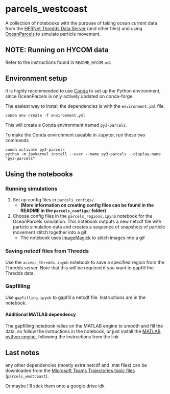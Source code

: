 # parcels_westcoast

A collection of notebooks with the purpose of taking ocean current data from the
[HFRNet Thredds Data Server](https://hfrnet-tds.ucsd.edu/) (and other files) and using
[OceanParcels](https://oceanparcels.org/) to simulate particle movement.

## NOTE: Running on HYCOM data

Refer to the instructions found in `README_HYCOM.md`.

## Environment setup

It is highly recommended to use [Conda](https://conda.io/projects/conda/en/latest/user-guide/install/index.html)
to set up the Python environment, since OceanParcels is only actively updated on conda-forge.

The easiest way to install the dependencies is with the `environment.yml` file.
```shell
conda env create -f environment.yml
```
This will create a Conda environment named `py3-parcels`.

To make the Conda environment useable in Jupyter, run these two commands
```shell
conda activate py3-parcels
python -m ipykernel install --user --name py3-parcels --display-name "py3-parcels"
```

## Using the notebooks

### Running simulations

1. Set up config files in `parcels_configs/`.
	- **(More information on creating config files can be
	found in the README in the `parcels_configs/` folder)**
2. Choose config files in the `parcels_regions.ipynb` notebook for the OceanParcels simulation. This
notebook outputs a new netcdf file with particle simulation data and creates a sequence of snapshots
of particle movement stitch together into a gif.
	- The notebook uses [ImageMagick](https://imagemagick.org/index.php) to stitch images into a gif

### Saving netcdf files from Thredds

Use the `access_thredds.ipynb` notebook to save a specified region from the Thredds server. Note
that this will be required if you want to gapfill the Thredds data.

### Gapfilling

Use `gapfilling.ipynb` to gapfill a netcdf file. Instructions are in the notebook.

#### Additional MATLAB dependency

The gapfilling notebook relies on the MATLAB engine to smooth and fill the data, so follow the
instructions in the notebook, or just install the
[MATLAB python engine](https://www.mathworks.com/help/matlab/matlab-engine-for-python.html),
following the instructions from the link

## Last notes

any other dependencies (mostly extra netcdf and .mat files) can be downloaded from the
[Microsoft Teams Trajectories topic files](https://ucsdcloud.sharepoint.com/:f:/r/sites/HFRdataanalysis/Shared%20Documents/Trajectories/parcels_westcoast?csf=1&web=1&e=sOQuyY) (`parcels_westcoast`).

Or maybe I'll stick them onto a google drive idk
